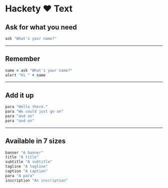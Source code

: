 # Hackety ♥ Text #

## Ask for what you need ##

``` ruby
ask "What's your name?"
```

---

## Remember ##

``` ruby
name = ask "What's your name?"
alert "Hi " + name
```

---

## Add it up ##

``` ruby
para "Hello there."
para "We could just go on"
para "and on"
para "and on"
```

---

## Available in 7 sizes ##

``` ruby
banner "A banner"
title "A title"
subtitle "A subtitle"
tagline "A tagline"
caption "A caption"
para "A para"
inscription "An inscription"
```

